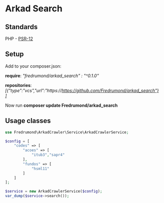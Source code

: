 # Arkad Search

## Standards

PHP - [PSR-12](https://www.php-fig.org/psr/psr-12/)

## Setup

Add to your composer.json:

**require**: _"fredrumond/arkad_search" : "^0.1.0"_

**repositories**: _[{"type":"vcs","url":"https://https://github.com/Fredrumond/arkad_search"}]_

Now run **composer update Fredrumond/arkad_search**

## Usage classes

```php
use Fredrumond\ArkadCrawler\Service\ArkadCrawlerService;

$config = [
    "codes" => [
        "acoes" => [
            "itub3","sapr4"
        ],
        "fundos" => [
            "hsml11"
        ]
    ]
];

$service = new ArkadCrawlerService($config);
var_dump($service->search());
```